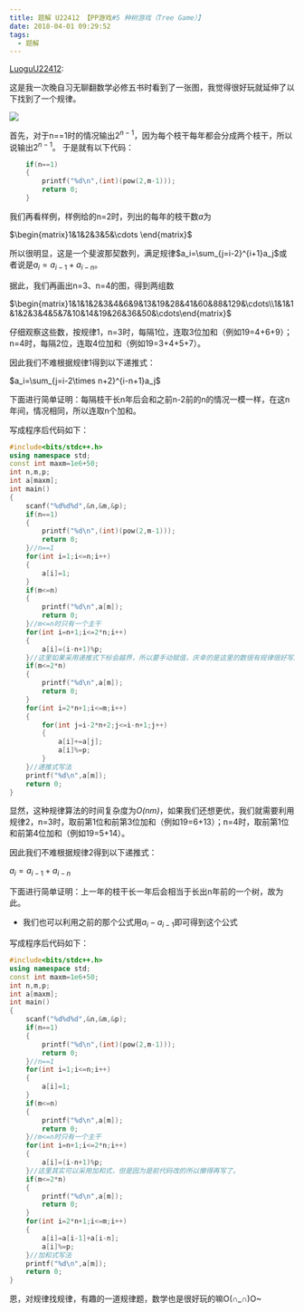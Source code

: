 ```yaml
---
title: 题解 U22412 【PP游戏#5 种树游戏（Tree Game）】
date: 2018-04-01 09:29:52	
tags: 
  - 题解
---
```

[LuoguU22412](https://www.luogu.org/problemnew/show/U22412):

这是我一次晚自习无聊翻数学必修五书时看到了一张图，我觉得很好玩就延伸了以下找到了一个规律。

![](https://cdn.luogu.org/upload/pic/16534.png)

首先，对于n==1时的情况输出$2^{n-1}$，因为每个枝干每年都会分成两个枝干，所以说输出$2^{n-1}$。
于是就有以下代码：
```cpp
	if(n==1)
    {
        printf("%d\n",(int)(pow(2,m-1)));
        return 0;
    }
```
我们再看样例，样例给的n=2时，列出的每年的枝干数$a$为

$\begin{matrix}1&1&2&3&5&\cdots \end{matrix}$

所以很明显，这是一个斐波那契数列，满足规律$a_i=\sum_{j=i-2}^{i+1}a_j$或者说是$a_i=a_{i-1}+a_{i-n}$。

据此，我们再画出n=3、n=4的图，得到两组数

$\begin{matrix}1&1&1&2&3&4&6&9&13&19&28&41&60&88&129&\cdots\\1&1&1&1&2&3&4&5&7&10&14&19&26&36&50&\cdots\end{matrix}$

仔细观察这些数，按规律1，n=3时，每隔1位，连取3位加和（例如19=4+6+9）；n=4时，每隔2位，连取4位加和（例如19=3+4+5+7）。

因此我们不难根据规律1得到以下递推式：

$a_i=\sum_{j=i-2\times n+2}^{i-n+1}a_j$

下面进行简单证明：每隔枝干长n年后会和之前n-2前的n的情况一模一样，在这n年间，情况相同，所以连取n个加和。

写成程序后代码如下：
```cpp
#include<bits/stdc++.h>
using namespace std;
const int maxm=1e6+50;
int n,m,p;
int a[maxm];
int main()
{
    scanf("%d%d%d",&n,&m,&p);
    if(n==1)
    {
        printf("%d\n",(int)(pow(2,m-1)));
        return 0;
    }//n==1
    for(int i=1;i<=n;i++)
    {
        a[i]=1;
    }
    if(m<=n)
    {
        printf("%d\n",a[m]);
        return 0;
    }//m<=n时只有一个主干
    for(int i=n+1;i<=2*n;i++)
    {
        a[i]=(i-n+1)%p;
    }//这里如果采用递推式下标会越界，所以要手动赋值，庆幸的是这里的数很有规律很好写。
    if(m<=2*n)
    {
        printf("%d\n",a[m]);
        return 0;
    }
    for(int i=2*n+1;i<=m;i++)
    {
        for(int j=i-2*n+2;j<=i-n+1;j++)
        {
            a[i]+=a[j];
            a[i]%=p;
        }
    }//递推式写法
    printf("%d\n",a[m]);
    return 0;
}
```
显然，这种规律算法的时间复杂度为$\mathit{O(nm)}$，如果我们还想更优，我们就需要利用规律2，n=3时，取前第1位和前第3位加和（例如19=6+13）；n=4时，取前第1位和前第4位加和（例如19=5+14）。

因此我们不难根据规律2得到以下递推式：

$a_i=a_{i-1}+a_{i-n}$

下面进行简单证明：上一年的枝干长一年后会相当于长出n年前的一个树，故为此。
- 我们也可以利用之前的那个公式用$a_i-a_{i-1}$即可得到这个公式

写成程序后代码如下：
```cpp
#include<bits/stdc++.h>
using namespace std;
const int maxm=1e6+50;
int n,m,p;
int a[maxm];
int main()
{
    scanf("%d%d%d",&n,&m,&p);
    if(n==1)
    {
        printf("%d\n",(int)(pow(2,m-1)));
        return 0;
    }//n==1
    for(int i=1;i<=n;i++)
    {
        a[i]=1;
    }
    if(m<=n)
    {
        printf("%d\n",a[m]);
        return 0;
    }//m<=n时只有一个主干
    for(int i=n+1;i<=2*n;i++)
    {
        a[i]=(i-n+1)%p;
    }//这里其实可以采用加和式，但是因为是前代码改的所以懒得再写了。
    if(m<=2*n)
    {
        printf("%d\n",a[m]);
        return 0;
    }
    for(int i=2*n+1;i<=m;i++)
    {
        a[i]=a[i-1]+a[i-n];
        a[i]%=p;
    }//加和式写法
    printf("%d\n",a[m]);
    return 0;
}
```
恩，对规律找规律，有趣的一道规律题，数学也是很好玩的嘛O(∩_∩)O~